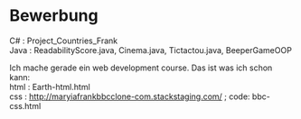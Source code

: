 # Bewerbung

C# : Project_Countries_Frank <br>
Java : ReadabilityScore.java, Cinema.java, Tictactou.java, BeeperGameOOP



Ich mache gerade ein web development course. Das ist was ich schon kann: <br>
html : Earth-html.html <br>
css : http://maryiafrankbbcclone-com.stackstaging.com/ ; code: bbc-css.html


